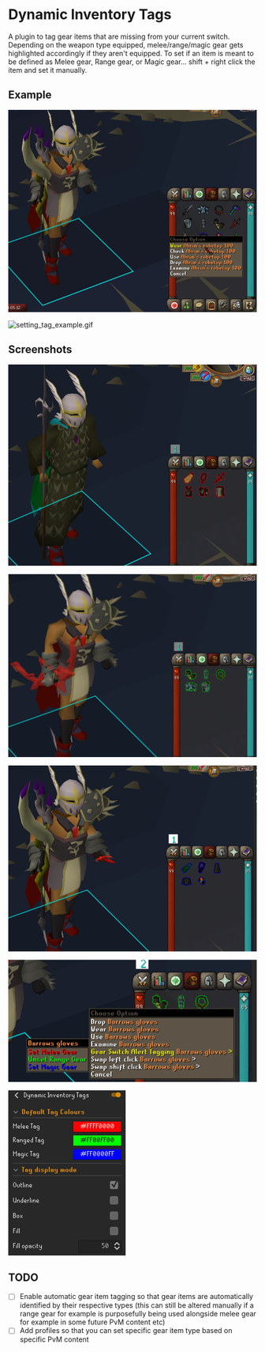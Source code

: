 # Dynamic Inventory Tags
A plugin to tag gear items that are missing from your current switch. Depending on the weapon type equipped, melee/range/magic gear gets highlighted accordingly if they aren't equipped.
To set if an item is meant to be defined as Melee gear, Range gear, or Magic gear... shift + right click the item and set it manually.

## Example

![tag_example.gif](tag_example.gif)

![setting_tag_example.gif](setting_tag_example.gif)

## Screenshots
![melee_gear_missing.png](melee_gear_missing.png)

![ranged_gear_missing.png](ranged_gear_missing.png)

![magic_gear_missing.png](magic_gear_missing.png)

![set_gear_type.png](set_gear_type.png)

![config_panel.png](config_panel.png)

## TODO

-[ ] Enable automatic gear item tagging so that gear items are automatically identified by their respective types (this can still be altered manually if a range gear for example is purposefully being used alongside melee gear for example in some future PvM content etc)
-[ ] Add profiles so that you can set specific gear item type based on specific PvM content
